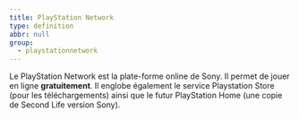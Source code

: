 ```yaml
---
title: PlayStation Network
type: definition
abbr: null
group:
  - playstationnetwork
---
```

Le PlayStation Network est la plate-forme online de Sony. Il permet de jouer en ligne **gratuitement**. Il englobe également le service Playstation Store (pour les téléchargements) ainsi que le futur PlayStation Home (une copie de Second Life version Sony).
